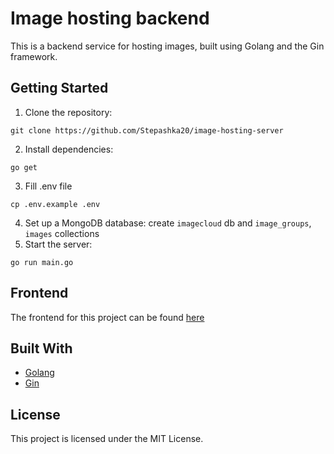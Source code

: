 # Image hosting backend

This is a backend service for hosting images, built using Golang and the Gin framework.

## Getting Started
1. Clone the repository:
```
git clone https://github.com/Stepashka20/image-hosting-server
```
2. Install dependencies:
```
go get
```
3. Fill .env file
```
cp .env.example .env
```
4. Set up a MongoDB database: create `imagecloud` db and `image_groups`, `images` collections
5. Start the server:
```
go run main.go
```
## Frontend
The frontend for this project can be found [here](https://github.com/Stepashka20/image-hosting)

## Built With

- [Golang](https://golang.org/)
- [Gin](https://gin-gonic.com/)

## License
This project is licensed under the MIT License.
